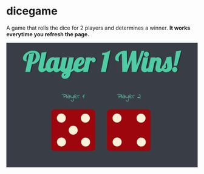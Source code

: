 # dicegame

A game that rolls the dice for 2 players and determines a winner. 
**It works everytime you refresh the page.** 

![Main Page](2.png)
